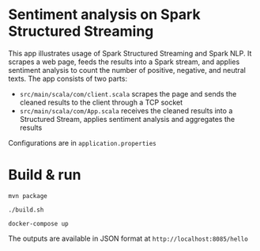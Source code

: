 # Sentiment analysis on Spark Structured Streaming

This app illustrates usage of Spark Structured Streaming and Spark NLP. It scrapes a web page, feeds the results into a Spark stream, and applies sentiment analysis to count the number of positive, negative, and neutral texts.
The app consists of two parts:
- `src/main/scala/com/client.scala` scrapes the page and sends the cleaned results to the client through a TCP socket
- `src/main/scala/com/App.scala` receives the cleaned results into a Structured Stream, applies sentiment analysis and aggregates the results

Configurations are in `application.properties`

# Build & run

```
mvn package

./build.sh

docker-compose up

```
The outputs are available in JSON format at `http://localhost:8085/hello`
